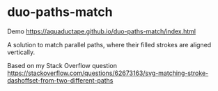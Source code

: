 # duo-paths-match
Demo https://aquaductape.github.io/duo-paths-match/index.html

A solution to match parallel paths, where their filled strokes are aligned vertically.

Based on my Stack Overflow question https://stackoverflow.com/questions/62673163/svg-matching-stroke-dashoffset-from-two-different-paths
